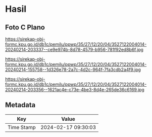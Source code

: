 # Hasil

## Foto C Plano

https://sirekap-obj-formc.kpu.go.id/db1c/pemilu/ppwp/35/27/12/20/04/3527122004014-20240214-203337--ce9e974b-8d78-4579-b956-781f92ed8b6f.jpg

https://sirekap-obj-formc.kpu.go.id/db1c/pemilu/ppwp/35/27/12/20/04/3527122004014-20240214-155758--1d326e78-2a7c-4d2c-964f-7fa3cdb2a4f9.jpg

https://sirekap-obj-formc.kpu.go.id/db1c/pemilu/ppwp/35/27/12/20/04/3527122004014-20240214-203356--1621ac4e-c73e-4be3-8d4e-265de36c6169.jpg


## Metadata

| Key        | Value               |
| ---------- | ------------------- |
| Time Stamp | 2024-02-17 09:30:03 |



